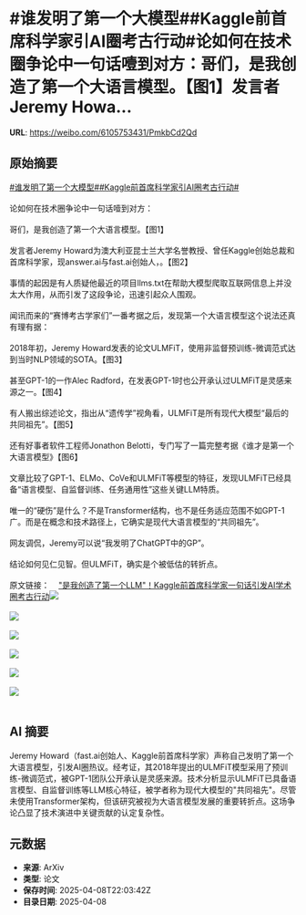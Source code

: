# #谁发明了第一个大模型##Kaggle前首席科学家引AI圈考古行动#论如何在技术圈争论中一句话噎到对方：哥们，是我创造了第一个大语言模型。【图1】发言者Jeremy Howa...

**URL**: https://weibo.com/6105753431/PmkbCd2Qd

## 原始摘要

<a href="https://m.weibo.cn/search?containerid=231522type%3D1%26t%3D10%26q%3D%23%E8%B0%81%E5%8F%91%E6%98%8E%E4%BA%86%E7%AC%AC%E4%B8%80%E4%B8%AA%E5%A4%A7%E6%A8%A1%E5%9E%8B%23&amp;extparam=%23%E8%B0%81%E5%8F%91%E6%98%8E%E4%BA%86%E7%AC%AC%E4%B8%80%E4%B8%AA%E5%A4%A7%E6%A8%A1%E5%9E%8B%23" data-hide=""><span class="surl-text">#谁发明了第一个大模型#</span></a><a href="https://m.weibo.cn/search?containerid=231522type%3D1%26t%3D10%26q%3D%23Kaggle%E5%89%8D%E9%A6%96%E5%B8%AD%E7%A7%91%E5%AD%A6%E5%AE%B6%E5%BC%95AI%E5%9C%88%E8%80%83%E5%8F%A4%E8%A1%8C%E5%8A%A8%23&amp;extparam=%23Kaggle%E5%89%8D%E9%A6%96%E5%B8%AD%E7%A7%91%E5%AD%A6%E5%AE%B6%E5%BC%95AI%E5%9C%88%E8%80%83%E5%8F%A4%E8%A1%8C%E5%8A%A8%23" data-hide=""><span class="surl-text">#Kaggle前首席科学家引AI圈考古行动#</span></a><br><br>论如何在技术圈争论中一句话噎到对方：<br><br>哥们，是我创造了第一个大语言模型。【图1】<br><br>发言者Jeremy Howard为澳大利亚昆士兰大学名誉教授、曾任Kaggle创始总裁和首席科学家，现answer.ai与fast.ai创始人，。【图2】<br><br>事情的起因是有人质疑他最近的项目llms.txt在帮助大模型爬取互联网信息上并没太大作用，从而引发了这段争论，迅速引起众人围观。<br><br>闻讯而来的“赛博考古学家们”一番考据之后，发现第一个大语言模型这个说法还真有理有据：<br><br>2018年初，Jeremy Howard发表的论文ULMFiT，使用非监督预训练-微调范式达到当时NLP领域的SOTA。【图3】<br><br>甚至GPT-1的一作Alec Radford，在发表GPT-1时也公开承认过ULMFiT是灵感来源之一。【图4】<br><br>有人搬出综述论文，指出从“遗传学”视角看，ULMFiT是所有现代大模型“最后的共同祖先”。【图5】<br><br>还有好事者软件工程师Jonathon Belotti，专门写了一篇完整考据《谁才是第一个大语言模型》【图6】<br><br>文章比较了GPT-1、ELMo、CoVe和ULMFiT等模型的特征，发现ULMFiT已经具备“语言模型、自监督训练、任务通用性”这些关键LLM特质。<br><br>唯一的“硬伤”是什么？不是Transformer结构，也不是任务适应范围不如GPT-1广。而是在概念和技术路径上，它确实是现代大语言模型的“共同祖先”。<br><br>网友调侃，Jeremy可以说“我发明了ChatGPT中的GP”。<br><br>结论如何见仁见智。但ULMFiT，确实是个被低估的转折点。<br><br>原文链接：<a href="https://weibo.cn/sinaurl?u=https%3A%2F%2Fmp.weixin.qq.com%2Fs%2FO03Og634ldDylcRKOQy-8g" data-hide=""><span class="url-icon"><img style="width: 1rem;height: 1rem" src="https://h5.sinaimg.cn/upload/2015/09/25/3/timeline_card_small_web_default.png" referrerpolicy="no-referrer"></span><span class="surl-text">"是我创造了第一个LLM"！Kaggle前首席科学家一句话引发AI学术圈考古行动</span></a><img style="" src="https://tvax2.sinaimg.cn/large/006Fd7o3gy1i09irckh6uj30w00bu76x.jpg" referrerpolicy="no-referrer"><br><br><img style="" src="https://tvax4.sinaimg.cn/large/006Fd7o3gy1i09irvsvhmj30zk0bw161.jpg" referrerpolicy="no-referrer"><br><br><img style="" src="https://tvax4.sinaimg.cn/large/006Fd7o3gy1i09irxlch1j30wk0qoamn.jpg" referrerpolicy="no-referrer"><br><br><img style="" src="https://tvax3.sinaimg.cn/large/006Fd7o3gy1i09irz2t6ej30zk0jxgso.jpg" referrerpolicy="no-referrer"><br><br><img style="" src="https://tvax2.sinaimg.cn/large/006Fd7o3gy1i09is0nqxnj30s30zkqjw.jpg" referrerpolicy="no-referrer"><br><br><img style="" src="https://tvax3.sinaimg.cn/large/006Fd7o3gy1i09is2i36hj30zk0dldlj.jpg" referrerpolicy="no-referrer"><br><br>

## AI 摘要

Jeremy Howard（fast.ai创始人、Kaggle前首席科学家）声称自己发明了第一个大语言模型，引发AI圈热议。经考证，其2018年提出的ULMFiT模型采用了预训练-微调范式，被GPT-1团队公开承认是灵感来源。技术分析显示ULMFiT已具备语言模型、自监督训练等LLM核心特征，被学者称为现代大模型的"共同祖先"。尽管未使用Transformer架构，但该研究被视为大语言模型发展的重要转折点。这场争论凸显了技术演进中关键贡献的认定复杂性。

## 元数据

- **来源**: ArXiv
- **类型**: 论文
- **保存时间**: 2025-04-08T22:03:42Z
- **目录日期**: 2025-04-08
